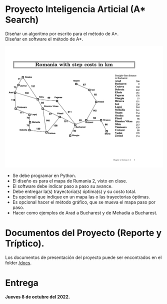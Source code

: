 # Proyecto Inteligencia Articial (A* Search)
Diseñar un algoritmo por escrito para el método de A*. <br>
Diseñar en software el método de A*. <br>

![Imagen mapa Romania](/img/romania_map.png)

<ul>
	<li>Se debe programar en Python.</li>
	<li>El diseño es para el mapa de Rumania 2, visto en clase.</li>
	<li>El software debe indicar paso a paso su avance.</li>
	<li>Debe entregar la(s) trayectoria(s) óptima(s) y su costo total.</li>
	<li>Es opcional que indique en un mapa las o las trayectorias óptimas.</li> 
	<li>Es opcional hacer el método gráfico, que se mueva el mapa paso por paso.</li>
	<li>Hacer como ejemplos de Arad a Bucharest y de Mehadia a Bucharest.</li>
</ul>

# Documentos del Proyecto (Reporte y Tríptico).
Los documentos de presentación del proyecto puede ser encontrados en el folder [/docs](https://github.com/BttrMrcry/a-start-search/tree/main/docs).

# Entrega
<b>Jueves 8 de octubre del 2022.</b>
